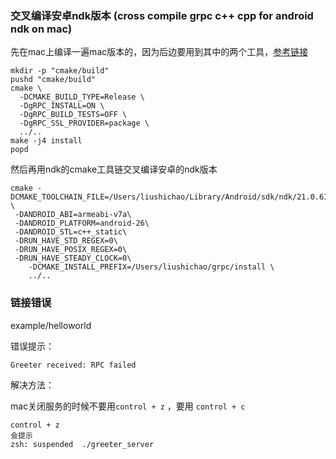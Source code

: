 ### 交叉编译安卓ndk版本 (cross compile grpc c++ cpp for android ndk on mac)


先在mac上编译一遍mac版本的，因为后边要用到其中的两个工具，[参考链接](https://github.com/grpc/grpc/blob/e33849682c410452596ebf008a2b984e388e4f99/test/distrib/cpp/run_distrib_test_raspberry_pi.sh#L29)

```
mkdir -p "cmake/build"
pushd "cmake/build"
cmake \
  -DCMAKE_BUILD_TYPE=Release \
  -DgRPC_INSTALL=ON \
  -DgRPC_BUILD_TESTS=OFF \
  -DgRPC_SSL_PROVIDER=package \
  ../..
make -j4 install
popd
```


然后再用ndk的cmake工具链交叉编译安卓的ndk版本
```
cmake -DCMAKE_TOOLCHAIN_FILE=/Users/liushichao/Library/Android/sdk/ndk/21.0.6113669/build/cmake/android.toolchain.cmake \
 -DANDROID_ABI=armeabi-v7a\
 -DANDROID_PLATFORM=android-26\
 -DANDROID_STL=c++_static\
 -DRUN_HAVE_STD_REGEX=0\
 -DRUN_HAVE_POSIX_REGEX=0\
 -DRUN_HAVE_STEADY_CLOCK=0\
	-DCMAKE_INSTALL_PREFIX=/Users/liushichao/grpc/install \
	../..
```




### 链接错误

example/helloworld

错误提示：

```
Greeter received: RPC failed
```

解决方法：

mac关闭服务的时候不要用``control + z`` ，要用 ``control + c``
```
control + z 
会提示
zsh: suspended  ./greeter_server
```
